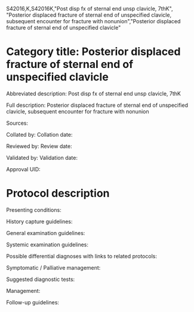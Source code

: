 S42016,K,S42016K,"Post disp fx of sternal end unsp clavicle, 7thK", "Posterior displaced fracture of sternal end of unspecified clavicle, subsequent encounter for fracture with nonunion","Posterior displaced fracture of sternal end of unspecified clavicle"
# Category title: Posterior displaced fracture of sternal end of unspecified clavicle

Abbreviated description: Post disp fx of sternal end unsp clavicle, 7thK

Full description: Posterior displaced fracture of sternal end of unspecified clavicle, subsequent encounter for fracture with nonunion

Sources:

Collated by:
Collation date:

Reviewed by:
Review date:

Validated by:
Validation date:

Approval UID:

# Protocol description

Presenting conditions:

History capture guidelines:

General examination guidelines:

Systemic examination guidelines:

Possible differential diagnoses with links to related protocols:

Symptomatic / Palliative management:

Suggested diagnostic tests:

Management:

Follow-up guidelines:
